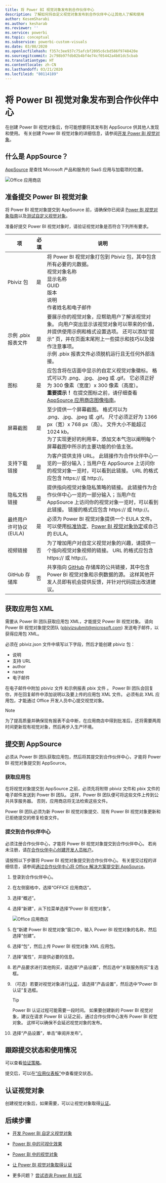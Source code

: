```yaml
---
title: 将 Power BI 视觉对象发布到合作伙伴中心
description: 了解如何将自定义视觉对象发布到合作伙伴中心让其他人了解和使用
author: KesemSharabi
ms.author: kesharab
ms.reviewer: ''
ms.service: powerbi
ms.topic: conceptual
ms.subservice: powerbi-custom-visuals
ms.date: 03/08/2020
ms.openlocfilehash: f357c3ee937c75afcbf2095c6cbd586f9748420e
ms.sourcegitcommit: 2c798b97fdb02b4bf4e74cf05442a4b01dc5cbab
ms.translationtype: HT
ms.contentlocale: zh-CN
ms.lasthandoff: 03/21/2020
ms.locfileid: "80114189"
---
```

# <a name="publish-power-bi-visuals-to-partner-center"></a>将 Power BI 视觉对象发布到合作伙伴中心

在创建 Power BI 视觉对象后，你可能想要将其发布到 AppSource 供其他人发现和使用。 有关创建 Power BI 视觉对象的详细信息，请参阅[开发 Power BI 视觉对象](custom-visual-develop-tutorial.md)。

## <a name="what-is-appsource"></a>什么是 AppSource？

[AppSource](https://appsource.microsoft.com/marketplace/apps?product=power-bi-visuals) 是查找 Microsoft 产品和服务的 SaaS 应用与加载项的位置。

![Office 应用商店](media/office-store/appsource-01.png)

## <a name="preparing-to-submit-your-power-bi-visual"></a>准备提交 Power BI 视觉对象

将 Power BI 视觉对象提交到 AppSource 前，请确保你已阅读 [Power BI 视觉对象指南](guidelines-powerbi-visuals.md)以及[测试自定义视觉对象](https://github.com/Microsoft/PowerBI-visuals/blob/master/Tutorial/SubmissionTesting.md)。

准备好提交 Power BI 视觉对象时，请验证视觉对象是否符合下列所有要求。

| 项 | 必填 | 说明 |
| --- | --- | --- |
| Pbiviz 包 |是 |将 Power BI 视觉对象打包到 Pbiviz 包，其中包含所有必要的元数据。<br>视觉对象名称<br>显示名称<br>GUID<br>版本<br>说明<br>作者姓名和电子邮件 |
| 示例 .pbix 报表文件 |是 |要展示你的视觉对象，应帮助用户了解该视觉对象。 向用户突出显示该视觉对象可以带来的价值，并提供使用示例和格式设置选项。 还可以添加“提示”  页，并在页面末尾附上一些提示和技巧以及操作注意事项。<br>示例 .pbix 报表文件必须脱机运行且无任何外部连接。 |
| 图标 |是 |应包含将在店面中显示的自定义视觉对象徽标。 格式可以为 .png、.jpg、.jpeg 或 .gif。 它必须正好为 300 像素（宽度）x 300 像素（高度）。<BR>**重要提示！** 在提交图标之前，请仔细查看 [AppSource 应用商店图像指南](https://docs.microsoft.com/office/dev/store/craft-effective-appsource-store-images)。 |
| 屏幕截图 |是 |至少提供一个屏幕截图。 格式可以为 .png、.jpg、.jpeg 或 .gif。 尺寸必须正好为 1366 px（宽）x 768 px（高）。 文件大小不能超过 1024 kb。<br>为了实现更好的利用率，添加文本气泡以阐明每个屏幕截图中所示的主要功能的价值主张。 |
| 支持下载链接 |是 |为客户提供支持 URL。 此链接作为合作伙伴中心一览的一部分输入；当用户在 AppSource 上访问你的视觉对象一览时，可以看到此链接。 URL 的格式应包含 https:// 或 http://。 |
| 隐私文档链接 |是 |提供指向视觉对象隐私策略的链接。 此链接作为合作伙伴中心一览的一部分输入；当用户在 AppSource 上访问你的视觉对象一览时，可以看到此链接。 链接的格式应包含 https:// 或 http://。 |
| 最终用户许可协议 (EULA) |是 |必须为 Power BI 视觉对象提供一个 EULA 文件。 可以使用[标准协定](https://go.microsoft.com/fwlink/?linkid=2041178)、[Power BI 视觉对象协定](https://visuals.azureedge.net/app-store/Power%20BI%20-%20Default%20Custom%20Visual%20EULA.pdf)或自己的 EULA。 |
| 视频链接 |否 |为了增加用户对自定义视觉对象的兴趣，请提供一个指向视觉对象视频的链接。 URL 的格式应包含 https:// 或 http://。 |
| GitHub 存储库 |否 |共享指向 [GitHub](https://www.github.com) 存储库的公共链接，其中包含 Power BI 视觉对象和示例数据的源。 这样其他开发人员即有机会提供反馈，并针对代码提出改进建议。 |

## <a name="getting-an-app-package-xml"></a>获取应用包 XML

需要从 Power BI 团队获取应用包 XML，才能提交 Power BI 视觉对象。 请向 Power BI 视觉对象提交团队 ([pbivizsubmit@microsoft.com](mailto:pbivizsubmit@microsoft.com)) 发送电子邮件，以获得应用包 XML。

必须在 pbiviz.json 文件中填写以下字段，然后才能创建 pbiviz 包：  
* 说明
* 支持 URL
* author
* name
* 电子邮件

在电子邮件中附加 pbiviz 文件  和示例报表 pbix 文件  。 Power BI 团队会回复你，并在回复邮件中添加说明以及要上传的应用包 XML 文件。 必须有此 XML 应用包，才能通过 Office 开发人员中心提交视觉对象。

> [!NOTE]
> 为了提高质量并确保现有报表不会中断，在应用商店中得到批准后，还将需要两周时间更新现有视觉对象，然后再步入生产环境。

## <a name="submitting-to-appsource"></a>提交到 AppSource

必须从 Power BI 团队获取应用包，然后将其提交到合作伙伴中心，才能将 Power BI 视觉对象提交到 AppSource。 

### <a name="getting-the-app-package"></a>获取应用包

在将视觉对象提交到 AppSource 之前，必须先将附带 pbiviz 文件和 pbix 文件的电子邮件发送到 Power BI 团队。   这样，Power BI 团队便可将这些文件上传到公共共享服务器。 否则，应用商店将无法检索这些文件。 

Power BI 团队必须为新 Power BI 视觉对象提交、现有 Power BI 视觉对象更新和已拒绝提交的修复检查文件。

### <a name="submitting-to-partner-center"></a>提交到合作伙伴中心

必须注册合作伙伴中心，才能将 Power BI 视觉对象提交到合作伙伴中心。 若尚未注册，请[在合作伙伴中心创建开发人员帐户](https://docs.microsoft.com/office/dev/store/open-a-developer-account)。

请按照以下步骤将 Power BI 视觉对象提交到合作伙伴中心。 有关提交过程的详细信息，请参阅[通过合作伙伴中心将 Office 解决方案提交到 AppSource](https://docs.microsoft.com/office/dev/store/use-partner-center-to-submit-to-appsource)。

1. 登录到合作伙伴中心。 

2. 在左侧窗格中，选择“OFFICE 应用商店”。 

3. 选择“概述”。 

4. 选择“新建”，从下拉菜单选择“Power BI 视觉对象”。  

    ![Office 应用商店](media/office-store/power-bi-visual.png)

5. 在“新建 Power BI 视觉对象”窗口中，输入 Power BI 视觉对象的名称，然后选择“创建”。  

6. 选择“包”，然后上传 Power BI 视觉对象 XML 应用包。 

7. 选择“属性”，并提供必要的信息。 

8. 若产品要求进行其他购买，请选择“产品设置”，然后选中“关联服务购买”复选框。  

9. （可选）若要对视觉对象进行[认证](power-bi-custom-visuals-certified.md)，请选择“产品设置”，然后选中“Power BI 认证”复选框。  
    >[!TIP]
    >Power BI 认证过程可能需要一段时间。 如果要创建新的 Power BI 视觉对象，建议在请求 Power BI 认证之前，通过合作伙伴中心发布 Power BI 视觉对象。 这样可以确保不会延迟视觉对象的发布。

10. 选择“产品设置”，单击“审阅并发布”。  

## <a name="tracking-submission-status-and-usage"></a>跟踪提交状态和使用情况

可以查看[验证策略](https://dev.office.com/officestore/docs/validation-policies#13-power-bi-custom-visuals)。

提交后，可以在[“应用仪表板”](https://sellerdashboard.microsoft.com/Application/Summary/)中查看提交状态。

## <a name="certify-your-visual"></a>认证视觉对象

创建视觉对象后，如果需要，可以让视觉对象取得[认证](power-bi-custom-visuals-certified.md)。

## <a name="next-steps"></a>后续步骤

* [开发 Power BI 自定义视觉对象](custom-visual-develop-tutorial.md)

* [Power BI 中的可视化效果](../../visuals/power-bi-report-visualizations.md)  

* [Power BI 中的视觉对象](power-bi-custom-visuals.md)  

* [让 Power BI 视觉对象取得认证](power-bi-custom-visuals-certified.md)

* 更多问题？ [尝试咨询 Power BI 社区](https://community.powerbi.com/)
